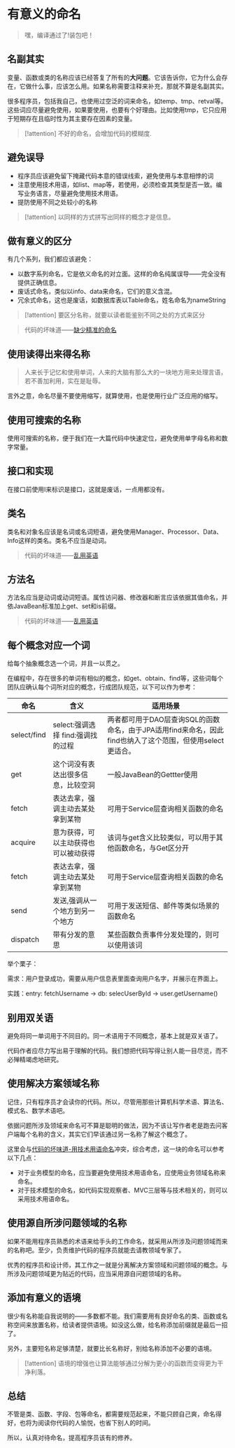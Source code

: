 # 有意义的命名

> 嘿，编译通过了!装包吧！

## 名副其实

变量、函数或类的名称应该已经答复了所有的**大问题**。它该告诉你，它为什么会存在，它做什么事，应该怎么用。如果名称需要注释来补充，那就不算是名副其实。

很多程序员，包括我自己，也使用过空泛的词来命名，如temp、tmp、retval等。这些词应尽量避免使用，如果要使用，也要有个好理由。比如使用tmp，它只应用于短期存在且临时性为其主要存在因素的变量。

> [!attention]
> 不好的命名，会增加代码的模糊度.

## 避免误导

- 程序员应该避免留下掩藏代码本意的错误线索，避免使用与本意相悖的词
- 注意使用技术用语，如list、map等，若使用，必须检查其类型是否一致。编写业务语言，尽量避免使用技术用语。
- 提防使用不同之处较小的名称

> [!attention]
> 以同样的方式拼写出同样的概念才是信息。

## 做有意义的区分

有几个系列，我们都应该避免：

- 以数字系列命名，它是依义命名的对立面。这样的命名纯属误导——完全没有提供正确信息。
- 废话式命名，类似以info、data来命名，它们的意义含混。
- 冗余式命名，这也是废话，如数据库表以Table命名，姓名命名为nameString

> [!attention]
> 要区分名称，就要以读者能鉴别不同之处的方式来区分

> 代码的坏味道——[缺少精准的命名](http://localhost:3000/#/程序设计/代码的坏味道?id=_3-缺少精准的命名)

## 使用读得出来得名称

> 人来长于记忆和使用单词，人来的大脑有那么大的一块地方用来处理言语，若不善加利用，实在是耻辱。

言外之意，命名尽量不要使用缩写，就算使用，也是使用行业广泛应用的缩写。

## 使用可搜索的名称

使用可搜索的名称，便于我们在一大篇代码中快速定位，避免使用单字母名称和数字常量。

## 接口和实现

在接口前使用I来标识是接口，这就是废话，一点用都没有。

## 类名

类名和对象名应该是名词或名词短语，避免使用Manager、Processor、Data、Info这样的类名。类名不应当是动词。

> 代码的坏味道——[乱用英语](http://localhost:3000/#/程序设计/代码的坏味道?id=_5-乱用英语)

## 方法名

方法名应当是动词或动词短语。属性访问器、修改器和断言应该依据其值命名，并依JavaBean标准加上get、set和is前缀。

> 代码的坏味道——[乱用英语](http://localhost:3000/#/程序设计/代码的坏味道?id=_5-乱用英语)

## 每个概念对应一个词

给每个抽象概念选一个词，并且一以贯之。

在编程中，存在很多的单词有相似的概念，如get、obtain、find等，这些词每个团队应确认每个词所对应的概念，行成团队规范，以下可以作为参考：

命名 | 含义 | 适用场景
---------|----------|---------
 select/find | select:强调选择 find:强调找的过程 | 两者都可用于DAO层查询SQL的函数命名，由于JPA适用find来命名，因此find也纳入了这个范围，但使用select更适合。
 get | 这个词没有表达出很多信息，比较空洞 | 一般JavaBean的Gettter使用
 fetch | 表达去拿，强调主动去某处拿到某物 | 可用于Service层查询相关函数的命名
 acquire | 意为获得，可以主动获得也可以被动获得 | 该词与get含义比较类似，可以用于其他函数命名，与Get区分开
 fetch | 表达去拿，强调主动去某处拿到某物 | 可用于Service层查询相关函数的命名
 send | 发送,强调从一个地方到另一个地方 | 可用于发送短信、邮件等类似场景的函数命名
 dispatch | 带有分发的意思 | 某些函数负责事件分发处理的，则可以使用该词

举个栗子：

需求：用户登录成功，需要从用户信息表里面查询用户名字，并展示在界面上。

实践：entry: fetchUsername -> db: selecUserById -> user.getUsername()

## 别用双关语

避免将同一单词用于不同目的。同一术语用于不同概念，基本上就是双关语了。

代码作者应尽力写出易于理解的代码。我们想把代码写得让别人能一目尽览，而不必殚精竭虑地研究。

## 使用解决方案领域名称

记住，只有程序员才会读你的代码。所以，尽管用那些计算机科学术语、算法名、模式名、数学术语吧。

依据问题所涉及领域来命名可不算是聪明的做法，因为不该让写作者老是跑去问客户端每个名称的含义，其实它们早该通过另一名称了解这个概念了。

这里会与[代码的坏味道-用技术用语命名](http://localhost:3000/#/程序设计/代码的坏味道?id=_4-用技术用语命名)冲突，综合考虑，这一块的命名可以参考以下几点：

- 对于业务模型的命名，应当要避免使用技术用语命名，应使用业务领域名称来命名。
- 对于技术模型的命名，如代码实现观察者、MVC三层等与技术相关的，则可以采用技术用语命名。

## 使用源自所涉问题领域的名称

如果不能用程序员熟悉的术语来给手头的工作命名，就采用从所涉及问题领域而来的名称吧。至少，负责维护代码的程序员就能去请教领域专家了。

优秀的程序员和设计师，其工作之一就是分离解决方案领域和问题领域的概念。与所涉及问题领域更为贴近的代码，应当采用源自问题领域的名称。

## 添加有意义的语境

很少有名称能自我说明的——多数都不能。我们需要用有良好命名的类、函数或名称空间来放置名称，给读者提供语境。如没这么做，给名称添加前缀就是最后一招了。

另外，主要短名称足够清楚，就要比长名称好，别给名称添加不必要的语境。

> [!attention]
> 语境的增强也让算法能够通过分解为更小的函数而变得更为干净利落。

## 总结

不管是类、函数、字段、包等命名，都需要规范起来，不能只顾自己爽，命名得好，也将为阅读你代码的人愉悦，也省下别人的时间。

所以，认真对待命名，提高程序员该有的修养。
